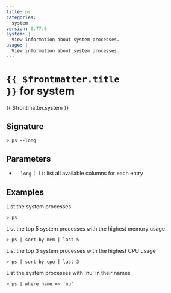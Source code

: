```yaml
---
title: ps
categories: |
  system
version: 0.77.0
system: |
  View information about system processes.
usage: |
  View information about system processes.
---
```


# <code>{{ $frontmatter.title }}</code> for system

<div class='command-title'>{{ $frontmatter.system }}</div>

## Signature

```> ps --long```

## Parameters

 -  `--long` `(-l)`: list all available columns for each entry

## Examples

List the system processes
```shell
> ps

```

List the top 5 system processes with the highest memory usage
```shell
> ps | sort-by mem | last 5

```

List the top 3 system processes with the highest CPU usage
```shell
> ps | sort-by cpu | last 3

```

List the system processes with 'nu' in their names
```shell
> ps | where name =~ 'nu'

```

